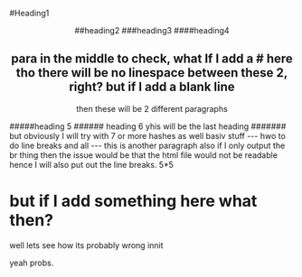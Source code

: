 
#Heading1
<center>
##heading2
###heading3
####heading4

para in the middle to check, what If I add a # here tho
there will be no linespace between these 2, right? but if I add a blank line
---
then these will be 2 different paragraphs
</center>
#####heading 5
###### heading 6 yhis will be the last heading
####### but obviously I will try with 7 or more hashes as well
basiv stuff
---
hwo to do line breaks and all
 ---
this is another paragraph
also if I only output the br thing then the issue would be that the html file would not be readable
hence I will also put out the line breaks.
5*5

# but if I add something here what then?
well lets see how 
its probably wrong innit

yeah probs.